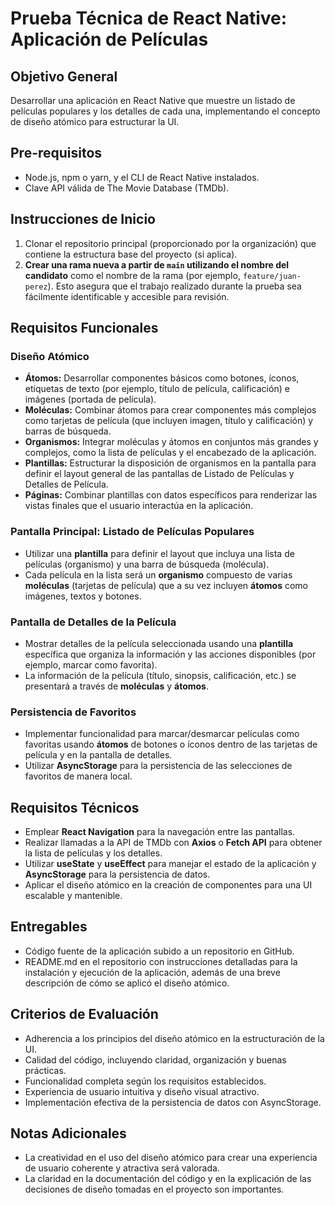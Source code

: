 # Prueba Técnica de React Native: Aplicación de Películas

## Objetivo General

Desarrollar una aplicación en React Native que muestre un listado de películas populares y los detalles de cada una, implementando el concepto de diseño atómico para estructurar la UI.

## Pre-requisitos

- Node.js, npm o yarn, y el CLI de React Native instalados.
- Clave API válida de The Movie Database (TMDb).

## Instrucciones de Inicio

1. Clonar el repositorio principal (proporcionado por la organización) que contiene la estructura base del proyecto (si aplica).
2. **Crear una rama nueva a partir de `main` utilizando el nombre del candidato** como el nombre de la rama (por ejemplo, `feature/juan-perez`). Esto asegura que el trabajo realizado durante la prueba sea fácilmente identificable y accesible para revisión.

## Requisitos Funcionales

### Diseño Atómico

- **Átomos:** Desarrollar componentes básicos como botones, íconos, etiquetas de texto (por ejemplo, título de película, calificación) e imágenes (portada de película).
- **Moléculas:** Combinar átomos para crear componentes más complejos como tarjetas de película (que incluyen imagen, título y calificación) y barras de búsqueda.
- **Organismos:** Integrar moléculas y átomos en conjuntos más grandes y complejos, como la lista de películas y el encabezado de la aplicación.
- **Plantillas:** Estructurar la disposición de organismos en la pantalla para definir el layout general de las pantallas de Listado de Películas y Detalles de Película.
- **Páginas:** Combinar plantillas con datos específicos para renderizar las vistas finales que el usuario interactúa en la aplicación.

### Pantalla Principal: Listado de Películas Populares

- Utilizar una **plantilla** para definir el layout que incluya una lista de películas (organismo) y una barra de búsqueda (molécula).
- Cada película en la lista será un **organismo** compuesto de varias **moléculas** (tarjetas de película) que a su vez incluyen **átomos** como imágenes, textos y botones.

### Pantalla de Detalles de la Película

- Mostrar detalles de la película seleccionada usando una **plantilla** específica que organiza la información y las acciones disponibles (por ejemplo, marcar como favorita).
- La información de la película (título, sinopsis, calificación, etc.) se presentará a través de **moléculas** y **átomos**.

### Persistencia de Favoritos

- Implementar funcionalidad para marcar/desmarcar películas como favoritas usando **átomos** de botones o íconos dentro de las tarjetas de película y en la pantalla de detalles.
- Utilizar **AsyncStorage** para la persistencia de las selecciones de favoritos de manera local.

## Requisitos Técnicos

- Emplear **React Navigation** para la navegación entre las pantallas.
- Realizar llamadas a la API de TMDb con **Axios** o **Fetch API** para obtener la lista de películas y los detalles.
- Utilizar **useState** y **useEffect** para manejar el estado de la aplicación y **AsyncStorage** para la persistencia de datos.
- Aplicar el diseño atómico en la creación de componentes para una UI escalable y mantenible.

## Entregables

- Código fuente de la aplicación subido a un repositorio en GitHub.
- README.md en el repositorio con instrucciones detalladas para la instalación y ejecución de la aplicación, además de una breve descripción de cómo se aplicó el diseño atómico.

## Criterios de Evaluación

- Adherencia a los principios del diseño atómico en la estructuración de la UI.
- Calidad del código, incluyendo claridad, organización y buenas prácticas.
- Funcionalidad completa según los requisitos establecidos.
- Experiencia de usuario intuitiva y diseño visual atractivo.
- Implementación efectiva de la persistencia de datos con AsyncStorage.

## Notas Adicionales

- La creatividad en el uso del diseño atómico para crear una experiencia de usuario coherente y atractiva será valorada.
- La claridad en la documentación del código y en la explicación de las decisiones de diseño tomadas en el proyecto son importantes.
